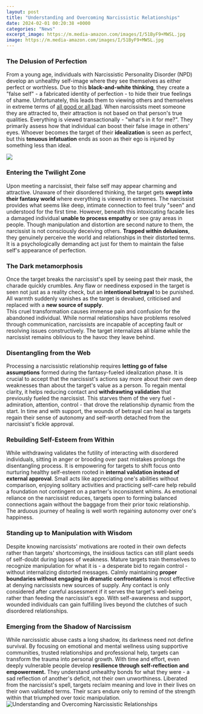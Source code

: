 ```yaml
---
layout: post
title: "Understanding and Overcoming Narcissistic Relationships"
date: 2024-02-01 00:20:38 +0000
categories: "News"
excerpt_image: https://m.media-amazon.com/images/I/51ByF9+MWSL.jpg
image: https://m.media-amazon.com/images/I/51ByF9+MWSL.jpg
---
```


### The Delusion of Perfection
From a young age, individuals with Narcissistic Personality Disorder (NPD) develop an unhealthy self-image where they see themselves as either perfect or worthless. Due to this **black-and-white thinking**, they create a "false self" - a fabricated identity of perfection - to hide their true feelings of shame. Unfortunately, this leads them to viewing others and themselves in extreme terms of [all good or all bad](https://fistore.mysenprints.com/collection/agostino).
When narcissists meet someone they are attracted to, their attraction is not based on that person's true qualities. Everything is viewed transactionally - "what's in it for me?". They primarily assess how that individual can boost their false image in others' eyes. Whoever becomes the target of their **idealization** is seen as perfect, but this **tenuous infatuation** ends as soon as their ego is injured by something less than ideal. 

![](https://imgv2-1-f.scribdassets.com/img/word_document/445295060/original/15bcad4dd4/1618670219?v=1)
### Entering the Twilight Zone  
Upon meeting a narcissist, their false self may appear charming and attractive. Unaware of their disordered thinking, the target gets **swept into their fantasy world** where everything is viewed in extremes. The narcissist provides what seems like deep, intimate connection to feel truly "seen" and understood for the first time.
However, beneath this intoxicating facade lies a damaged individual **unable to process empathy** or see gray areas in people. Though manipulation and distortion are second nature to them, the narcissist is not consciously deceiving others. **Trapped within delusions**, they genuinely perceive the world and relationships in their distorted terms. It is a psychologically demanding act just for them to maintain the false self's appearance of perfection.
### The Dark metamorphosis  
Once the target breaks the narcissist's spell by seeing past their mask, the charade quickly crumbles. Any flaw or neediness exposed in the target is seen not just as a reality check, but an **intentional betrayal** to be punished. All warmth suddenly vanishes as the target is devalued, criticised and replaced with a **new source of supply**.  
This cruel transformation causes immense pain and confusion for the abandoned individual. While normal relationships have problems resolved through communication, narcissists are incapable of accepting fault or resolving issues constructively. The target internalizes all blame while the narcissist remains oblivious to the havoc they leave behind.
### Disentangling from the Web
Processing a narcissistic relationship requires **letting go of false assumptions** formed during the fantasy-fueled idealization phase. It is crucial to accept that the narcissist's actions say more about their own deep weaknesses than about the target's value as a person. 
To regain mental clarity, it helps reducing contact and **withdrawting validation** that previously fueled the narcissist. This starves them of the very fuel - admiration, attention, control - that drove the relationship dynamic from the start. In time and with support, the wounds of betrayal can heal as targets regain their sense of autonomy and self-worth detached from the narcissist's fickle approval.
### Rebuilding Self-Esteem from Within  
While withdrawing validates the futility of interacting with disordered individuals, sitting in anger or brooding over past mistakes prolongs the disentangling process. It is empowering for targets to shift focus onto nurturing healthy self-esteem rooted in **internal validation instead of external approval**. 
Small acts like appreciating one's abilities without comparison, enjoying solitary activities and practicing self-care help rebuild a foundation not contingent on a partner's inconsistent whims. As emotional reliance on the narcissist reduces, targets open to forming balanced connections again without the baggage from their prior toxic relationship. The arduous journey of healing is well worth regaining autonomy over one's happiness.
### Standing up to Manipulation with Wisdom
Despite knowing narcissists' motivations are rooted in their own defects rather than targets' shortcomings, the insidious tactics can still plant seeds of self-doubt during lapses of weakness. Mature targets train themselves to recognize manipulation for what it is - a desperate bid to regain control - without internalizing distorted messages. 
Calmly maintaining **proper boundaries without engaging in dramatic confrontations** is most effective at denying narcissists new sources of supply. Any contact is only considered after careful assessment if it serves the target's well-being rather than feeding the narcissist's ego. With self-awareness and support, wounded individuals can gain fulfilling lives beyond the clutches of such disordered relationships.
### Emerging from the Shadow of Narcissism  
While narcissistic abuse casts a long shadow, its darkness need not define survival. By focusing on emotional and mental wellness using supportive communities, trusted relationships and professional help, targets can transform the trauma into personal growth. 
With time and effort, even deeply vulnerable people develop **resilience through self-reflection and empowerment.** They understand unhealthy bonds for what they were - a sad reflection of another's deficit, not their own unworthiness. Liberated from the narcissist's spell, targets reclaim meaning and love in their lives on their own validated terms. Their scars endure only to remind of the strength within that triumphed over toxic manipulation.
![Understanding and Overcoming Narcissistic Relationships](https://m.media-amazon.com/images/I/51ByF9+MWSL.jpg)